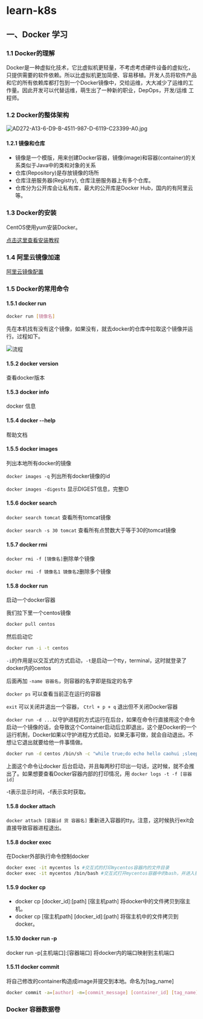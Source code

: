 # learn-k8s

## 一、Docker 学习

### 1.1 Docker的理解

Docker是一种虚拟化技术，它比虚拟机更轻量，不考虑考虑硬件设备的虚拟化，只提供需要的软件依赖。所以比虚拟机更加简便、容易移植。开发人员将软件产品和它的所有依赖库都打包到一个Docker镜像中，交给运维，大大减少了运维的工作量。因此开发可以代替运维，萌生出了一种新的职业，DepOps，开发/运维 工程师。

### 1.2 Docker的整体架构

![AD272-A13-6-D9-B-4511-987-D-6119-C23399-A0.jpg](https://t1.picb.cc/uploads/2019/06/23/gceSXi.jpg)

#### 1.2.1 镜像和仓库

- 镜像是一个模版，用来创建Docker容器，镜像(image)和容器(container)的关系类似于Java中的类和对象的关系
- 仓库(Repository)是存放镜像的场所
- 仓库注册服务器(Registry), 仓库注册服务器上有多个仓库。
- 仓库分为公开库会让私有库，最大的公开库是Docker Hub，国内的有阿里云等。

### 1.3 Docker的安装

CentOS使用yum安装Docker。

[点击这里查看安装教程](https://docs.docker.com/install/linux/docker-ce/centos/)

### 1.4 阿里云镜像加速

[阿里云镜像配置](https://cr.console.aliyun.com/cn-hangzhou/instances/mirrors)

### 1.5 Docker的常用命令

#### 1.5.1 docker run

```sh
docker run [镜像名]
```

先在本机找有没有这个镜像，如果没有，就去docker的仓库中拉取这个镜像并运行。过程如下。

![流程](https://t1.picb.cc/uploads/2019/06/23/gce05v.jpg)

#### 1.5.2 docker version

查看docker版本

#### 1.5.3 docker info

docker 信息

#### 1.5.4 docker --help

帮助文档

#### 1.5.5 docker images

列出本地所有docker的镜像

`docker images -q` 列出所有docker镜像的id

`docker images -digests` 显示DIGEST信息，完整ID

#### 1.5.6 docker search

`docker search tomcat` 查看所有tomcat镜像

`docker search -s 30 tomcat` 查看所有点赞数大于等于30的tomcat镜像

#### 1.5.7 docker rmi

`docker rmi -f [镜像名]`删除单个镜像

`docker rmi -f 镜像名1 镜像名2`删除多个镜像

#### 1.5.8 docker run

启动一个docker容器

我们拉下里一个centos镜像

```sh
docker pull centos
```

然后启动它

```sh
docker run -i -t centos
```

`-i`的作用是以交互式的方式启动，`-t`是启动一个tty，terminal，这时就登录了docker内的centos

后面再加 `-name 容器名`，则容器的名字即是指定的名字

`docker ps` 可以查看当前正在运行的容器

`exit` 可以关闭并退出一个容器， `Ctrl + p + q` 退出但不关闭Docker容器

`docker run -d ...`以守护进程的方式运行在后台，如果在命令行直接用这个命令启动一个镜像的话，会导致这个Container启动后立即退出，这个是Docker的一个运行机制，Docker如果以守护进程方式启动，如果无事可做，就会自动退出。不想让它退出就要给他一件事情做。

```sh
docker run -d centos /bin/sh -c "while true;do echo hello caohui ;sleep 2; done"
```

上面这个命令让docker 后台启动，并且每两秒打印出一句话，这时候，就不会推出了。如果想要查看Docker容器内部的打印情况，用 `docker logs -t -f [容器id]`

-t表示显示时间，-f表示实时获取。

#### 1.5.8 docker attach

`docker attach [容器id 货 容器名]` 重新进入容器的tty。注意，这时候执行exit会直接导致容器进程退出。

#### 1.5.8 docker exec

在Docker外部执行命令控制docker

```sh
docker exec -it mycentos ls #交互式的打印mycentos容器内的文件目录
docker exec -it mycentos /bin/bash #交互式打开mycentos容器中的bash，并进入操作。注意，这个时候exit命令不会导致容器进程退出。
```

#### 1.5.9 docker cp

- docker cp [docker_id]:[path] [宿主机path] 将docker中的文件拷贝到宿主机。
- docker cp [宿主机path] [docker_id]:[path] 将宿主机中的文件拷贝到docker。

#### 1.5.10 docker run -p

docker run -p[主机端口]:[容器端口] 将docker内的端口映射到主机端口

#### 1.5.11 docker commit

将自己修改的container构造成image并提交到本地。命名为[tag_name]

```sh
docker commit -a=[author] -m=[commit_message] [container_id] [tag_name]
```

### Docker 容器数据卷

